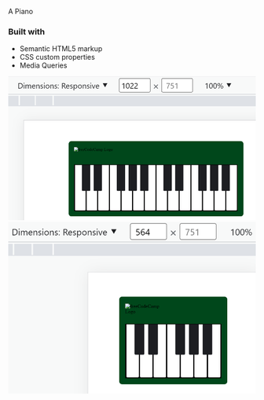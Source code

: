 A Piano

### Built with

- Semantic HTML5 markup
- CSS custom properties
- Media Queries

![](img/Screenshot%20(446).png)
![](img/Screenshot%20(447).png)




